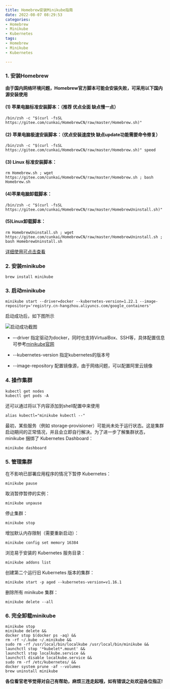 ```yaml
---
title: Homebrew安装Minikube指南
date: 2022-08-07 08:29:53
categories:
- Homebrew
- Minikube
- Kubernetes
tags:
- Homebrew
- Minikube
- Kubernetes

---
```


### 1. 安装Homebrew

**由于国内网络环境问题，Homebrew官方脚本可能会安装失败，可采用以下国内源安装使用**

#### (1) 苹果电脑标准安装脚本：（推荐 优点全面 缺点慢一点）

```
/bin/zsh -c "$(curl -fsSL https://gitee.com/cunkai/HomebrewCN/raw/master/Homebrew.sh)"
```
#### (2) 苹果电脑极速安装脚本：（优点安装速度快 缺点update功能需要命令修复）
```
/bin/zsh -c "$(curl -fsSL https://gitee.com/cunkai/HomebrewCN/raw/master/Homebrew.sh)" speed
```
#### (3) Linux 标准安装脚本：
```
rm Homebrew.sh ; wget https://gitee.com/cunkai/HomebrewCN/raw/master/Homebrew.sh ; bash Homebrew.sh
```

#### (4)苹果电脑卸载脚本：
```
/bin/zsh -c "$(curl -fsSL https://gitee.com/cunkai/HomebrewCN/raw/master/HomebrewUninstall.sh)"
```
#### (5)Linux卸载脚本：
```
rm HomebrewUninstall.sh ; wget https://gitee.com/cunkai/HomebrewCN/raw/master/HomebrewUninstall.sh ; bash HomebrewUninstall.sh
```
[详细使用可点击查看](https://gitee.com/cunkai/HomebrewCN.git)

### 2. 安装minikube

~~~
brew install minikube
~~~

### 3. 启动minikube

~~~
minikube start --driver=docker --kubernetes-version=1.22.1 --image-repository='registry.cn-hangzhou.aliyuncs.com/google_containers'
~~~
启动成功后，如下图所示

![启动成功截图](https://p9-juejin.byteimg.com/tos-cn-i-k3u1fbpfcp/949c6a7bacc04dbf92159eb7c2ff7cbf~tplv-k3u1fbpfcp-watermark.image?)

- –-driver 指定驱动为docker，同时也支持VirtualBox、SSH等，具体配置信息可参考[minikube官网](https://minikube.sigs.k8s.io/docs/drivers/)

- --kubernetes-version 指定kubernetes的版本号
- --image-repository 配置镜像源，由于网络问题，可以配置阿里云镜像

### 4. 操作集群

~~~
kubectl get nodes
kubectl get pods -A
~~~
还可以通过将以下内容添加到shell配置中来使用
~~~
alias kubectl="minikube kubectl --"
~~~
最初，某些服务（例如 storage-provisioner）可能尚未处于运行状态。这是集群启动期间的正常情况，并且会立即自行解决。为了进一步了解集群状态，minikube 捆绑了 Kubernetes Dashboard：

~~~
minikube dashboard
~~~

### 5. 管理集群
在不影响已部署应用程序的情况下暂停 Kubernetes：
```
minikube pause
```
取消暂停暂停的实例：
```
minikube unpause
```
停止集群：
```
minikube stop
```
增加默认内存限制（需要重新启动）：
```
minikube config set memory 16384
```
浏览易于安装的 Kubernetes 服务目录：
```
minikube addons list
```
创建第二个运行旧 Kubernetes 版本的集群：
```
minikube start -p aged --kubernetes-version=v1.16.1
```
删除所有 minikube 集群：

```
minikube delete --all
```

### 6. 完全卸载minikube

~~~
minikube stop
minikube delete &&
docker stop $(docker ps -aq) &&
rm -rf ~/.kube ~/.minikube &&
sudo rm -rf /usr/local/bin/localkube /usr/local/bin/minikube &&
launchctl stop '*kubelet*.mount' &&
launchctl stop localkube.service &&
launchctl disable localkube.service &&
sudo rm -rf /etc/kubernetes/ &&
docker system prune -af --volumes
brew uninstall minikube
~~~

**各位看官老爷觉得对自己有帮助，麻烦三连走起哦，如有错误之处欢迎各位指正!**